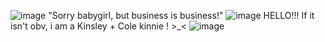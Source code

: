 ![image](https://github.com/user-attachments/assets/1cf412c3-ff5e-417f-bab1-b24a427d3245)
"Sorry babygirl, but business is business!"
![image](https://github.com/user-attachments/assets/45f836ac-a78d-4e6c-a553-6bee7bc43416)
HELLO!!! If it isn't obv, i am a Kinsley + Cole kinnie ! >_<
![image](https://github.com/user-attachments/assets/b59cd40c-dd69-4c78-a110-e9b5ed8ae042)
